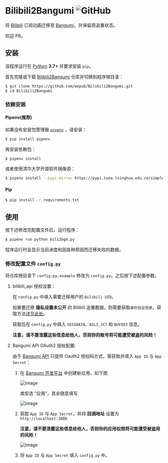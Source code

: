 # Bilibili2Bangumi ![GitHub](https://img.shields.io/github/license/wopub/Bilibili2Bangumi)

将 [Bilibili](https://www.bilibili.com/) 订阅动画迁移至 [Bangumi](https://bgm.tv/)，并保留原追番状态。

欢迎 PR。

## 安装

该程序运行在 [Python](https://www.python.org/) **3.7+** 并要求安装 `pip`。

首先克隆或下载 [Bilibili2Bangumi](https://github.com/wopub/Bilibili2Bangumi) 仓库并切换到程序根目录：

```sh
$ git clone https://github.com/wopub/Bilibili2Bangumi.git
$ cd Bilibili2Bangumi
```
### 依赖安装

#### Pipenv(推荐)

如果没有安装包管理器 [`pipenv`](https://pipenv.pypa.io/en/latest/) ，请安装：

```sh
$ pip install pipenv
```

再安装依赖包：

```sh
$ pipenv install
```

或者使用清华大学开源软件镜像源：

```sh
$ pipenv install --pypi-mirror https://pypi.tuna.tsinghua.edu.cn/simple
```

#### Pip

```sh
$ pip install -r requirements.txt
```

## 使用

按下述修改完配置文件后，运行程序：
   
```sh
$ pipenv run python bili2bgm.py
```

程序运行时会显示当前进度和因各种原因而迁移失败的数据。

### 修改配置文件 `config.py`

将仓库根目录下 `config.py.example` 修改为 `config.py`。之后按下述配置参数。

1. bilibili_api 授权设置：
   
   在 `config.py` 中填入需要迁移用户的 `Bilibili UID`。
   
   如果要迁移 **隐私设置未公开** 的 Bilibili 追番数据，则需要获取`身份验证信息`，获取方法[详见此处](https://www.passkou.com/bilibili-api/#/get-credential)。
   
   获取后在 `config.py` 中填入 `SESSDATA`、`BILI_JCT` 和 `BUVID3` 信息。

   **注意，请不要泄露这些信息给他人，否则你的账号将可能遭受被盗的风险！**

2. Bangumi API OAuth2 授权配置:
   
   由于 [Bangumi API](https://github.com/bangumi/api/blob/master/docs-raw/How-to-Auth.md) 只提供 Oauth2 授权码方式，需获取并填入 `App ID` 与 `App Secret`：
   
   1. 在 [Bangumi 开发平台](https://bgm.tv/dev/app) 中创建新应用，如下图
   
      ![image](https://user-images.githubusercontent.com/37031767/116994802-c669cc80-ad0b-11eb-9033-f60de4e2471c.png)
      
      类型选 “应用”，其余随意填写
      
      ![image](https://user-images.githubusercontent.com/37031767/116995199-59a30200-ad0c-11eb-99f7-ef361a26e901.png)
   
   
   2. 获取 `App ID` 与 `App Secret`，并将 **回调地址** 设置为 `http://localhost:3000`
      
      **注意，请不要泄露这些信息给他人，否则你的应用权限将可能遭受被盗用的风险！**
   
      ![image](https://user-images.githubusercontent.com/37031767/116995932-493f5700-ad0d-11eb-8403-680840a04023.png)
    
   3. 将 `App ID` 与 `App Secret` 填入 `config.py` 中。
